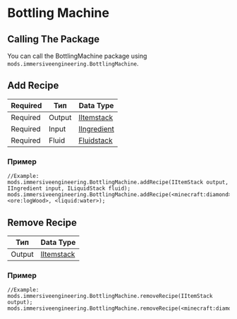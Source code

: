 # Bottling Machine

## Calling The Package
You can call the BottlingMachine package using `mods.immersiveengineering.BottlingMachine`.

## Add Recipe
| Required | Тип    | Data Type                                           |
| -------- | ------ | --------------------------------------------------- |
| Required | Output | [IItemstack](/Vanilla/Items/IItemStack/)            |
| Required | Input  | [IIngredient](/Vanilla/Variable_Types/IIngredient/) |
| Required | Fluid  | [Fluidstack](/Vanilla/Liquids/ILiquidStack/)        |

### Пример
```zenscript
//Example:
mods.immersiveengineering.BottlingMachine.addRecipe(IItemStack output, IIngredient input, ILiquidStack fluid);
mods.immersiveengineering.BottlingMachine.addRecipe(<minecraft:diamond>, <ore:logWood>, <liquid:water>);
```


## Remove Recipe
| Тип    | Data Type                                |
| ------ | ---------------------------------------- |
| Output | [IItemstack](/Vanilla/Items/IItemStack/) |

### Пример
```zenscript
//Example:
mods.immersiveengineering.BottlingMachine.removeRecipe(IItemStack output);
mods.immersiveengineering.BottlingMachine.removeRecipe(<minecraft:diamond>);
```